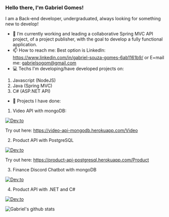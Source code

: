 ### Hello there, I'm Gabriel Gomes! 

I am a Back-end developer, undergraduated, always looking for something new to develop!

- 🔭 I’m currently working and leading a collaborative Spring MVC API project, of a project publisher, with the goal to develop a fully functional application.
- 📫 How to reach me: 
Best option is LinkedIn: https://www.linkedin.com/in/gabriel-souza-gomes-6ab1161b9/
or E=mail me: gabrielsogom@gmail.com
- 💻 Techs I'm developing/have developed projects on:
1. Javascript (NodeJS)
2. Java (Spring MVC)
3. C# (ASP.NET API)


- 📁 Projects I have done:
1. Video API with mongoDB:

[![Dev.to](https://github-readme-stats.vercel.app/api/pin/?username=gabriels6&repo=video-api)](https://github.com/gabriels6/video-api) 

Try out here: https://video-api-mongodb.herokuapp.com/Video

2. Product API with PostgreSQL

[![Dev.to](https://github-readme-stats.vercel.app/api/pin/?username=gabriels6&repo=product-api-postgresql)](https://github.com/gabriels6/product-api-postgresql)

Try out here: https://product-api-postgresql.herokuapp.com/Product


3. Finance Discord Chatbot with mongoDB

[![Dev.to](https://github-readme-stats.vercel.app/api/pin/?username=gabriels6&repo=Finance-Discord-Bot)](https://github.com/gabriels6/Finance-Discord-Bot)

4. Product API with .NET and C#

[![Dev.to](https://github-readme-stats.vercel.app/api/pin/?username=gabriels6&repo=APIwithDDD)](https://github.com/gabriels6/APIwithDDD)

![Gabriel's github stats](https://github-readme-stats.vercel.app/api?username=gabriels6)



<!--
**gabriels6/gabriels6** is a ✨ _special_ ✨ repository because its `README.md` (this file) appears on your GitHub profile.

Here are some ideas to get you started:

- 🔭 I’m currently working on ...
- 🌱 I’m currently learning ...
- 👯 I’m looking to collaborate on ...
- 🤔 I’m looking for help with ...
- 💬 Ask me about ...
- 📫 How to reach me: ...
- 😄 Pronouns: ...
- ⚡ Fun fact: ...
-->
